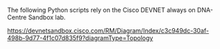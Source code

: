 The following Python scripts rely on the Cisco DEVNET always on DNA-Centre Sandbox lab.

https://devnetsandbox.cisco.com/RM/Diagram/Index/c3c949dc-30af-498b-9d77-4f1c07d835f9?diagramType=Topology
